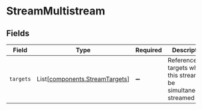 # StreamMultistream


## Fields

| Field                                                                       | Type                                                                        | Required                                                                    | Description                                                                 | Example                                                                     |
| --------------------------------------------------------------------------- | --------------------------------------------------------------------------- | --------------------------------------------------------------------------- | --------------------------------------------------------------------------- | --------------------------------------------------------------------------- |
| `targets`                                                                   | List[[components.StreamTargets](../../models/components/streamtargets.md)]  | :heavy_minus_sign:                                                          | References to targets where this stream will be simultaneously<br/>streamed to<br/> | [object Object]                                                             |